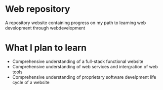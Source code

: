 # Web repository

A repository website containing progress on my path to learning web development through webdevelopment

# What I plan to learn

* Comprehensive understanding of a full-stack functional website 
* Comprehensive understanding of web services and intergration of web tools
* Comprehensive understanding of proprietary software develpment life cycle of a website
